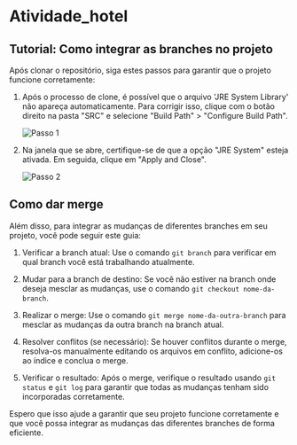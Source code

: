 # Atividade_hotel

## Tutorial: Como integrar as branches no projeto

Após clonar o repositório, siga estes passos para garantir que o projeto funcione corretamente:

1. Após o processo de clone, é possível que o arquivo 'JRE System Library' não apareça automaticamente. Para corrigir isso, clique com o botão direito na pasta "SRC" e selecione "Build Path" > "Configure Build Path".

    ![Passo 1](https://github.com/matheus58/Atividade_hotel/assets/101297032/5e85e3bd-5508-4e65-ad3a-c26467200579)

2. Na janela que se abre, certifique-se de que a opção "JRE System" esteja ativada. Em seguida, clique em "Apply and Close".

    ![Passo 2](https://github.com/matheus58/Atividade_hotel/assets/101297032/3192fbe8-a724-4d8c-943f-2da8cfdf7405)

## Como dar merge
Além disso, para integrar as mudanças de diferentes branches em seu projeto, você pode seguir este guia:

1. Verificar a branch atual: Use o comando `git branch` para verificar em qual branch você está trabalhando atualmente.

2. Mudar para a branch de destino: Se você não estiver na branch onde deseja mesclar as mudanças, use o comando `git checkout nome-da-branch`.

3. Realizar o merge: Use o comando `git merge nome-da-outra-branch` para mesclar as mudanças da outra branch na branch atual.

4. Resolver conflitos (se necessário): Se houver conflitos durante o merge, resolva-os manualmente editando os arquivos em conflito, adicione-os ao índice e conclua o merge.

5. Verificar o resultado: Após o merge, verifique o resultado usando `git status` e `git log` para garantir que todas as mudanças tenham sido incorporadas corretamente.

Espero que isso ajude a garantir que seu projeto funcione corretamente e que você possa integrar as mudanças das diferentes branches de forma eficiente.


